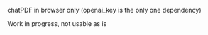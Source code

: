chatPDF in browser only (openai_key is the only one dependency)

Work in progress, not usable as is

